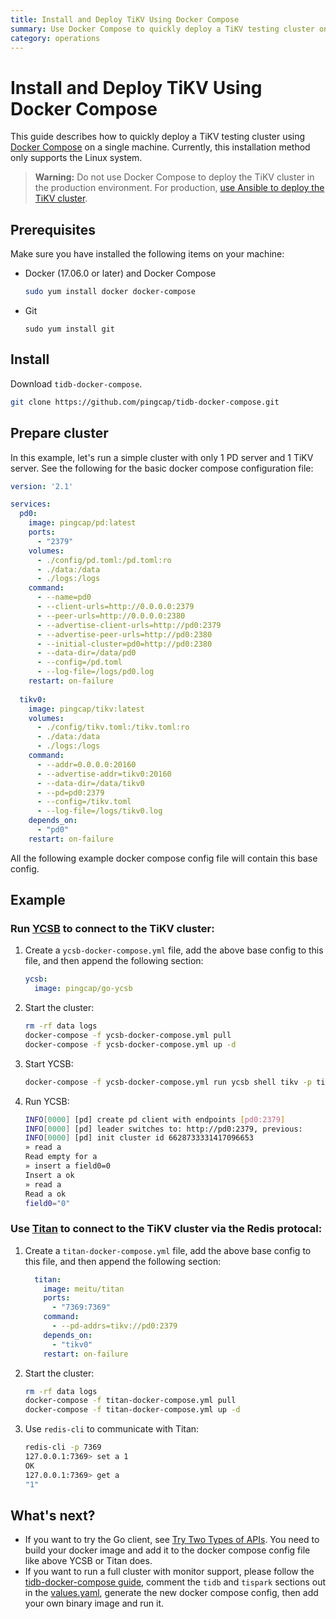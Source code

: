 ```yaml
---
title: Install and Deploy TiKV Using Docker Compose
summary: Use Docker Compose to quickly deploy a TiKV testing cluster on a single machine.
category: operations
---
```


# Install and Deploy TiKV Using Docker Compose

This guide describes how to quickly deploy a TiKV testing cluster using [Docker Compose](https://github.com/pingcap/tidb-docker-compose/) on a single machine. Currently, this installation method only supports the Linux system.

> **Warning:** Do not use Docker Compose to deploy the TiKV cluster in the production environment. For production, [use Ansible to deploy the TiKV cluster](deploy-tikv-using-ansible.md).

## Prerequisites

Make sure you have installed the following items on your machine:

- Docker (17.06.0 or later) and Docker Compose

    ```bash
    sudo yum install docker docker-compose
    ```

- Git

    ```
    sudo yum install git
    ```

## Install 

Download `tidb-docker-compose`.

```bash
git clone https://github.com/pingcap/tidb-docker-compose.git
```

## Prepare cluster

In this example, let's run a simple cluster with only 1 PD server and 1 TiKV server. See the following for the basic docker compose configuration file:

```yaml
version: '2.1'

services:
  pd0:
    image: pingcap/pd:latest
    ports:
      - "2379"
    volumes:
      - ./config/pd.toml:/pd.toml:ro
      - ./data:/data
      - ./logs:/logs
    command:
      - --name=pd0
      - --client-urls=http://0.0.0.0:2379
      - --peer-urls=http://0.0.0.0:2380
      - --advertise-client-urls=http://pd0:2379
      - --advertise-peer-urls=http://pd0:2380
      - --initial-cluster=pd0=http://pd0:2380
      - --data-dir=/data/pd0
      - --config=/pd.toml
      - --log-file=/logs/pd0.log
    restart: on-failure
  
  tikv0:
    image: pingcap/tikv:latest
    volumes:
      - ./config/tikv.toml:/tikv.toml:ro
      - ./data:/data
      - ./logs:/logs
    command:
      - --addr=0.0.0.0:20160
      - --advertise-addr=tikv0:20160
      - --data-dir=/data/tikv0
      - --pd=pd0:2379
      - --config=/tikv.toml
      - --log-file=/logs/tikv0.log
    depends_on:
      - "pd0"
    restart: on-failure
```

All the following example docker compose config file will contain this base config.

## Example

### Run [YCSB](https://github.com/pingcap/go-ycsb) to connect to the TiKV cluster:

1. Create a `ycsb-docker-compose.yml` file, add the above base config to this file, and then append the following section:

    ```yaml
    ycsb:
      image: pingcap/go-ycsb
    ```

2. Start the cluster:

    ```bash
    rm -rf data logs 
    docker-compose -f ycsb-docker-compose.yml pull 
    docker-compose -f ycsb-docker-compose.yml up -d
    ```

3. Start YCSB:

    ```bash
    docker-compose -f ycsb-docker-compose.yml run ycsb shell tikv -p tikv.pd=pd0:2379
    ```

4. Run YCSB:

    ```bash
    INFO[0000] [pd] create pd client with endpoints [pd0:2379]
    INFO[0000] [pd] leader switches to: http://pd0:2379, previous:
    INFO[0000] [pd] init cluster id 6628733331417096653
    » read a
    Read empty for a
    » insert a field0=0
    Insert a ok
    » read a
    Read a ok
    field0="0"
    ```

### Use [Titan](https://github.com/meitu/titan) to connect to the TiKV cluster via the Redis protocal:

1. Create a `titan-docker-compose.yml` file, add the above base config to this file, and then append the following section:

    ```yaml
      titan:
        image: meitu/titan
        ports:
          - "7369:7369"
        command:
          - --pd-addrs=tikv://pd0:2379
        depends_on:
          - "tikv0"
        restart: on-failure    
    ```

2. Start the cluster:

    ```bash
    rm -rf data logs 
    docker-compose -f titan-docker-compose.yml pull
    docker-compose -f titan-docker-compose.yml up -d
    ```

3. Use `redis-cli` to communicate with Titan:

    ```bash
    redis-cli -p 7369
    127.0.0.1:7369> set a 1
    OK
    127.0.0.1:7369> get a
    "1"
    ```

## What's next?

+ If you want to try the Go client, see [Try Two Types of APIs](../clients/go-client-api.md). You need to build your docker image and add it to the docker compose config file like above YCSB or Titan does. 
+ If you want to run a full cluster with monitor support, please follow the [tidb-docker-compose guide](https://github.com/pingcap/tidb-docker-compose/blob/master/README.md), comment the `tidb` and `tispark` sections out in the [values.yaml](https://github.com/pingcap/tidb-docker-compose/blob/master/compose/values.yaml), generate the new docker compose config, then add your own binary image and run it.
